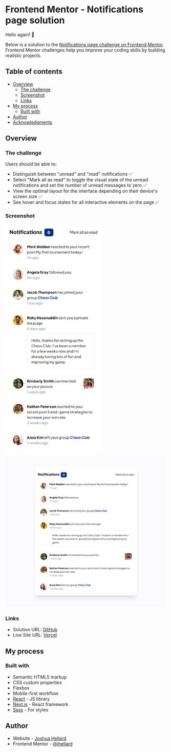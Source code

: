 # Frontend Mentor - Notifications page solution

Hello again! 👋

Below is a solution to the [Notifications page challenge on Frontend Mentor](https://www.frontendmentor.io/challenges/notifications-page-DqK5QAmKbC). Frontend Mentor challenges help you improve your coding skills by building realistic projects. 


## Table of contents

- [Overview](#overview)
  - [The challenge](#the-challenge)
  - [Screenshot](#screenshot)
  - [Links](#links)
- [My process](#my-process)
  - [Built with](#built-with)
- [Author](#author)
- [Acknowledgments](#acknowledgments)

## Overview

### The challenge

Users should be able to:

- Distinguish between "unread" and "read" notifications ✅
- Select "Mark all as read" to toggle the visual state of the unread notifications and set the number of unread messages to zero ✅
- View the optimal layout for the interface depending on their device's screen size ✅
- See hover and focus states for all interactive elements on the page ✅

### Screenshot

![](/src/images/complete-mobile.png)
![](/src/images/complete-desktop.png)

### Links

- Solution URL: [GitHub](https://github.com/jhellard/notifications-page)
- Live Site URL: [Vercel](https://notifications-page-90fjkd4si-jhellard.vercel.app/)

## My process

### Built with

- Semantic HTML5 markup
- CSS custom properties
- Flexbox
- Mobile-first workflow
- [React](https://reactjs.org/) - JS library
- [Next.js](https://nextjs.org/) - React framework
- [Sass](https://sass-lang.com/) - For styles

## Author

- Website - [Joshua Hellard](https://www.jhellard.com)
- Frontend Mentor - [@jhellard](https://www.frontendmentor.io/profile/jhellard)